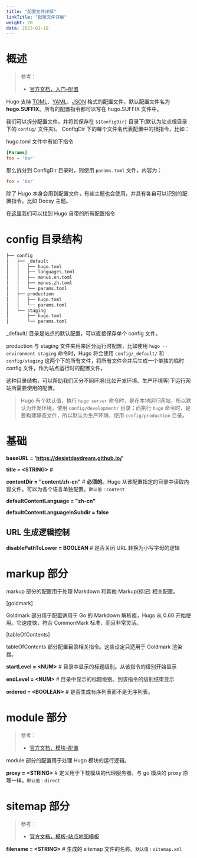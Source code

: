 ```yaml
---
title: "配置文件详解"
linkTitle: "配置文件详解"
weight: 20
data: 2023-01-18
---
```


# 概述
>
> 参考：
>
> - [官方文档，入门-配置](https://gohugo.io/getting-started/configuration/)

Hugo 支持 [TOML](/docs/2.编程/无法分类的语言/TOML.md)、[YAML](/docs/2.编程/无法分类的语言/YAML.md)、[JSON](/docs/2.编程/无法分类的语言/JSON.md) 格式的配置文件，默认配置文件名为 **hugo.SUFFIX**。所有的配置指令都可以写在 hugo.SUFFIX 文件中。

我们可以拆分配置文件，并将其保存在 `${ConfigDir}` 目录下(默认为站点根目录下的 `config/` 文件夹)。 ConfigDir 下的每个文件名代表配置中的根指令，比如：

hugo.toml 文件中有如下指令

```toml
[Params]
foo = 'bar'
```

那么拆分到 ConfigDir 目录时，则使用 `params.toml` 文件，内容为：

```toml
foo = 'bar'
```

除了 Hugo 本身会用到配置文件，有些主题也会使用，并具有各自可以识别的配置指令。比如 Docsy 主题。

在[这里](https://gohugo.io/getting-started/configuration/#all-configuration-settings)我们可以找到 Hugo 自带的所有配置指令

# config 目录结构

```bash
├── config
│   ├── _default
│   │   ├── hugo.toml
│   │   ├── languages.toml
│   │   ├── menus.en.toml
│   │   ├── menus.zh.toml
│   │   └── params.toml
│   ├── production
│   │   ├── hugo.toml
│   │   └── params.toml
│   └── staging
│       ├── hugo.toml
│       └── params.toml
```

\_default/ 目录是站点的默认配置，可以直接保存单个 config 文件。

production 与 staging 文件夹用来区分运行时配置，比如使用 `hugo --environment staging` 命令时，Hugo 将会使用 `config/_default/` 和 `config/staging` 这两个下的所有文件，将所有文件合并后生成一个单独的临时 config 文件，作为站点运行时的配置文件。

这种目录结构，可以帮助我们区分不同环境(比如开发环境、生产环境等)下运行网站所需要使用的配置。

> Hugo 有个默认值，执行 `hugo server` 命令时，是在本地运行网站，所以默认为开发环境，使用 `config/development/` 目录；而执行 `hugo` 命令时，是要构建静态文件，所以默认为生产环境，使用 `config/production` 目录。

# 基础

**baseURL = 'https://desistdaydream.github.io/'**

**title = \<STRING>** #

**contentDir = "content/zh-cn"** # **必须的**。Hugo 从该配置指定的目录中读取内容文件。可以为各个语言单独配置。`默认值：content`

**defaultContentLanguage = "zh-cn"**

**defaultContentLanguageInSubdir = false**

## URL 生成逻辑控制

**disablePathToLower = BOOLEAN** # 是否关闭 URL 转换为小写字母的逻辑

# markup 部分

markup 部分的配置用于处理 Markdown 和其他 Markup(标记) 相关配置。

[goldmark]

Goldmark 部分用于配置适用于 Go 的 Markdown 解析库，Hugo 从 0.60 开始使用。它速度快，符合 CommonMark 标准，而且非常灵活。

[tableOfContents]

tableOfContents 部分配置目录相关指令。这些设定只适用于 Goldmark 渲染器。

**startLevel = \<NUM>** # 目录中显示的标题级别。从该指令的级别开始显示

**endLevel = \<NUM>** # 目录中显示的标题级别。到该指令的级别结束显示

**ordered = \<BOOLEAN>** # 是否生成有序列表而不是无序列表。

# module 部分

> 参考：
>
> - [官方文档，模块-配置](https://gohugo.io/hugo-modules/configuration/)

module 部分的配置用于处理 Hugo 模块的运行逻辑。

**proxy = \<STRING>** # 定义用于下载模块的代理服务器。与 go 模块的 proxy 原理一样。`默认值：direct`

# sitemap 部分

> 参考：
>
> - [官方文档，模板-站点地图模板](https://gohugo.io/templates/sitemap-template/)

**filename = \<STRING>** # 生成的 sitemap 文件的名称。`默认值：sitemap.xml`
